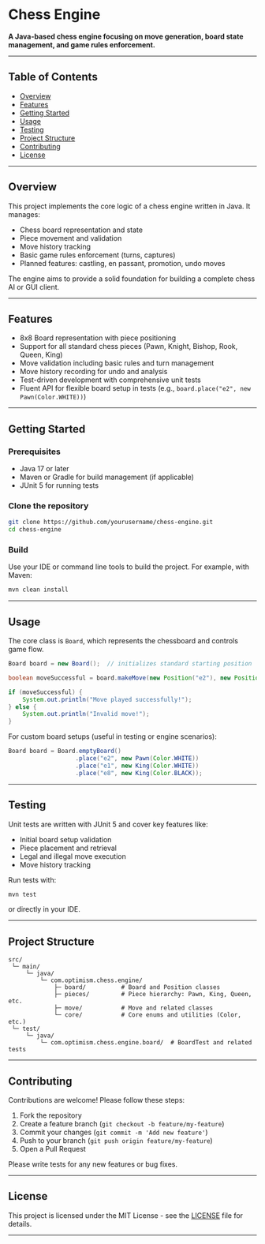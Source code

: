 
# Chess Engine

**A Java-based chess engine focusing on move generation, board state management, and game rules enforcement.**

---

## Table of Contents

- [Overview](#overview)  
- [Features](#features)  
- [Getting Started](#getting-started)  
- [Usage](#usage)  
- [Testing](#testing)  
- [Project Structure](#project-structure)  
- [Contributing](#contributing)  
- [License](#license)  

---

## Overview

This project implements the core logic of a chess engine written in Java. It manages:

- Chess board representation and state
- Piece movement and validation
- Move history tracking
- Basic game rules enforcement (turns, captures)
- Planned features: castling, en passant, promotion, undo moves

The engine aims to provide a solid foundation for building a complete chess AI or GUI client.

---

## Features

- 8x8 Board representation with piece positioning  
- Support for all standard chess pieces (Pawn, Knight, Bishop, Rook, Queen, King)  
- Move validation including basic rules and turn management  
- Move history recording for undo and analysis  
- Test-driven development with comprehensive unit tests  
- Fluent API for flexible board setup in tests (e.g., `board.place("e2", new Pawn(Color.WHITE))`)  

---

## Getting Started

### Prerequisites

- Java 17 or later  
- Maven or Gradle for build management (if applicable)  
- JUnit 5 for running tests  

### Clone the repository

```bash
git clone https://github.com/yourusername/chess-engine.git
cd chess-engine
```

### Build

Use your IDE or command line tools to build the project. For example, with Maven:

```bash
mvn clean install
```

---

## Usage

The core class is `Board`, which represents the chessboard and controls game flow.

```java
Board board = new Board();  // initializes standard starting position

boolean moveSuccessful = board.makeMove(new Position("e2"), new Position("e4"));

if (moveSuccessful) {
    System.out.println("Move played successfully!");
} else {
    System.out.println("Invalid move!");
}
```

For custom board setups (useful in testing or engine scenarios):

```java
Board board = Board.emptyBoard()
                   .place("e2", new Pawn(Color.WHITE))
                   .place("e1", new King(Color.WHITE))
                   .place("e8", new King(Color.BLACK));
```

---

## Testing

Unit tests are written with JUnit 5 and cover key features like:

- Initial board setup validation  
- Piece placement and retrieval  
- Legal and illegal move execution  
- Move history tracking  

Run tests with:

```bash
mvn test
```

or directly in your IDE.

---

## Project Structure

```
src/
 └─ main/
     └─ java/
         └─ com.optimism.chess.engine/
             ├─ board/          # Board and Position classes
             ├─ pieces/         # Piece hierarchy: Pawn, King, Queen, etc.
             ├─ move/           # Move and related classes
             └─ core/           # Core enums and utilities (Color, etc.)
 └─ test/
     └─ java/
         └─ com.optimism.chess.engine.board/  # BoardTest and related tests
```

---

## Contributing

Contributions are welcome! Please follow these steps:

1. Fork the repository  
2. Create a feature branch (`git checkout -b feature/my-feature`)  
3. Commit your changes (`git commit -m 'Add new feature'`)  
4. Push to your branch (`git push origin feature/my-feature`)  
5. Open a Pull Request  

Please write tests for any new features or bug fixes.

---

## License

This project is licensed under the MIT License - see the [LICENSE](LICENSE) file for details.

---
